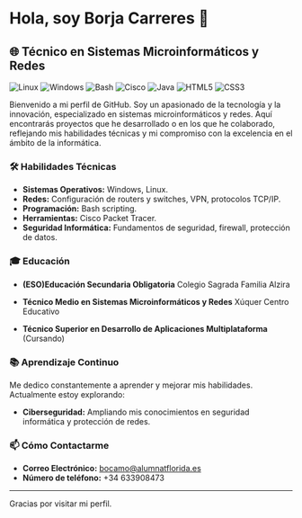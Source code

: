 # Hola, soy Borja Carreres  👋

## 🌐 Técnico en Sistemas Microinformáticos y Redes

![Linux](https://img.shields.io/badge/Linux-FCC624?style=for-the-badge&logo=linux&logoColor=black)
![Windows](https://img.shields.io/badge/Windows-0078D6?style=for-the-badge&logo=windows&logoColor=white)
![Bash](https://img.shields.io/badge/Bash-4EAA25?style=for-the-badge&logo=gnu-bash&logoColor=white)
![Cisco](https://img.shields.io/badge/Cisco-1BA0D7?style=for-the-badge&logo=cisco&logoColor=white)
![Java](https://img.shields.io/badge/Java-ED8B00?style=for-the-badge&logo=openjdk&logoColor=white)
![HTML5](https://img.shields.io/badge/HTML5-E34F26?style=for-the-badge&logo=html5&logoColor=white)
![CSS3](https://img.shields.io/badge/CSS3-1572B6?style=for-the-badge&logo=css3&logoColor=white)





Bienvenido a mi perfil de GitHub. Soy un apasionado de la tecnología y la innovación, especializado en sistemas microinformáticos y redes. Aquí encontrarás proyectos que he desarrollado o en los que he colaborado, reflejando mis habilidades técnicas y mi compromiso con la excelencia en el ámbito de la informática.

### 🛠 Habilidades Técnicas

- **Sistemas Operativos:** Windows, Linux.
- **Redes:** Configuración de routers y switches, VPN, protocolos TCP/IP.
- **Programación:** Bash scripting.
- **Herramientas:** Cisco Packet Tracer.
- **Seguridad Informática:** Fundamentos de seguridad, firewall, protección de datos.



### 🎓 Educación
- **(ESO)Educación Secundaria Obligatoria**
Colegio Sagrada Familia Alzira


- **Técnico Medio en Sistemas Microinformáticos y Redes**
 Xúquer Centro Educativo 
- **Técnico Superior en Desarrollo de Aplicaciones Multiplataforma** (Cursando)

### 📚 Aprendizaje Continuo

Me dedico constantemente a aprender y mejorar mis habilidades. Actualmente estoy explorando:

- **Ciberseguridad:** Ampliando mis conocimientos en seguridad informática y protección de redes.

### 📫 Cómo Contactarme
- **Correo Electrónico:** bocamo@alumnatflorida.es
- **Número de teléfono:** +34 633908473

---

Gracias por visitar mi perfil.


